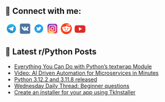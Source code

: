 ## 🔎 Connect with me:
[<img src="https://github.com/bullbesh/bullbesh/blob/main/images/Telegram.png" width="32" height="32" />](https://t.me/bullbesh)
[<img src="https://github.com/bullbesh/bullbesh/blob/main/images/VK.png" width="32" height="32" />](https://vk.com/bullbesh)
[<img src="https://github.com/bullbesh/bullbesh/blob/main/images/Twitter.png" width="32" height="32" />](https://twitter.com/bullbesh1)
[<img src="https://github.com/bullbesh/bullbesh/blob/main/images/Instagram.png" width="32" height="32" />](https://www.instagram.com/bullbesh)
[<img src="https://github.com/bullbesh/bullbesh/blob/main/images/Reddit.png" width="32" height="32" />](https://www.reddit.com/user/bullbesh)
[<img src="https://github.com/bullbesh/bullbesh/blob/main/images/YouTube.png" width="32" height="32" />](https://www.youtube.com/channel/UCtfjRs6uzgq5mfm8S06WTcg)

## 📕 Latest r/Python Posts
<!-- BLOG-POST-LIST:START -->
- [Everything You Can Do with Python’s textwrap Module](https://www.reddit.com/r/Python/comments/1aky741/everything_you_can_do_with_pythons_textwrap_module/)
- [Video: AI Driven Automation for Microservices in Minutes](https://www.reddit.com/r/Python/comments/1akuaat/video_ai_driven_automation_for_microservices_in/)
- [Python 3.12.2 and 3.11.8 released](https://www.reddit.com/r/Python/comments/1aksacb/python_3122_and_3118_released/)
- [Wednesday Daily Thread: Beginner questions](https://www.reddit.com/r/Python/comments/1akow3c/wednesday_daily_thread_beginner_questions/)
- [Create an installer for your app using TkInstaller](https://www.reddit.com/r/Python/comments/1aklvx6/create_an_installer_for_your_app_using_tkinstaller/)
<!-- BLOG-POST-LIST:END -->
